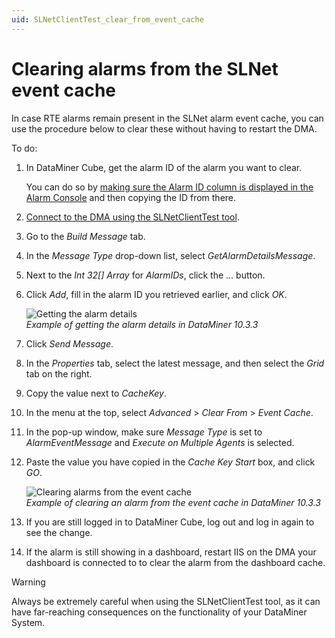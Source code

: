 ```yaml
---
uid: SLNetClientTest_clear_from_event_cache
---
```


# Clearing alarms from the SLNet event cache

In case RTE alarms remain present in the SLNet alarm event cache, you can use the procedure below to clear these without having to restart the DMA.

To do:

1. In DataMiner Cube, get the alarm ID of the alarm you want to clear.

   You can do so by [making sure the Alarm ID column is displayed in the Alarm Console](xref:ChangingTheAlarmConsoleLayout#adding-or-removing-columns) and then copying the ID from there.

1. [Connect to the DMA using the SLNetClientTest tool](xref:Connecting_to_a_DMA_with_the_SLNetClientTest_tool).

1. Go to the *Build Message* tab.

1. In the *Message Type* drop-down list, select *GetAlarmDetailsMessage*.

1. Next to the *Int 32[] Array* for *AlarmIDs*, click the ... button.

1. Click *Add*, fill in the alarm ID you retrieved earlier, and click *OK*.

   ![Getting the alarm details](~/user-guide/images/SLNetClientTest_GetAlarmDetails.png)<br>
   *Example of getting the alarm details in DataMiner 10.3.3*

1. Click *Send Message*.

1. In the *Properties* tab, select the latest message, and then select the *Grid* tab on the right.

1. Copy the value next to *CacheKey*.

1. In the menu at the top, select *Advanced* > *Clear From* > *Event Cache*.

1. In the pop-up window, make sure *Message Type* is set to *AlarmEventMessage* and *Execute on Multiple Agents* is selected.

1. Paste the value you have copied in the *Cache Key Start* box, and click *GO*.

   ![Clearing alarms from the event cache](~/user-guide/images/SLNetClientTest_ClearAlarmFromEventCache.png)<br>
   *Example of clearing an alarm from the event cache in DataMiner 10.3.3*

1. If you are still logged in to DataMiner Cube, log out and log in again to see the change.

1. If the alarm is still showing in a dashboard, restart IIS on the DMA your dashboard is connected to to clear the alarm from the dashboard cache.

> [!WARNING]
> Always be extremely careful when using the SLNetClientTest tool, as it can have far-reaching consequences on the functionality of your DataMiner System.
